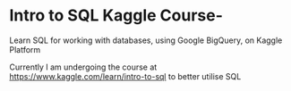 # Intro to SQL Kaggle Course-
Learn SQL for working with databases, using Google BigQuery, on Kaggle Platform

Currently I am undergoing the course at https://www.kaggle.com/learn/intro-to-sql to better utilise SQL

